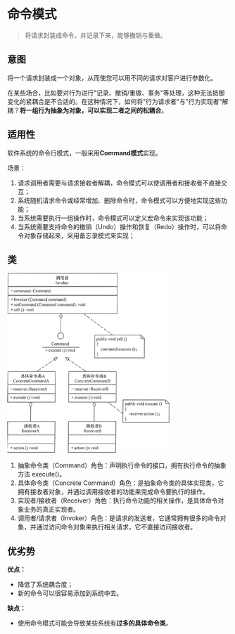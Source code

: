 # 命令模式

> 将请求封装成命令，并记录下来，能够撤销与重做。

## 意图

将一个请求封装成一个对象，从而使您可以用不同的请求对客户进行参数化。

在某些场合，比如要对行为进行"记录、撤销/重做、事务"等处理，这种无法抵御变化的紧耦合是不合适的。在这种情况下，如何将"行为请求者"与"行为实现者"解耦？**将一组行为抽象为对象，可以实现二者之间的松耦合**。

## 适用性

软件系统的命令行模式，一般采用**Command模式**实现。

场景：

1. 请求调用者需要与请求接收者解耦，命令模式可以使调用者和接收者不直接交互；
2. 系统随机请求命令或经常增加、删除命令时，命令模式可以方便地实现这些功能；
3. 当系统需要执行一组操作时，命令模式可以定义宏命令来实现该功能；
4. 当系统需要支持命令的撤销（Undo）操作和恢复（Redo）操作时，可以将命令对象存储起来，采用备忘录模式来实现；



## 类

<img src=".pics/command/command.png" alt="命令模式的结构图" style="zoom:67%;" />

1. 抽象命令类（Command）角色：声明执行命令的接口，拥有执行命令的抽象方法 execute()。
2. 具体命令类（Concrete Command）角色：是抽象命令类的具体实现类，它拥有接收者对象，并通过调用接收者的功能来完成命令要执行的操作。
3. 实现者/接收者（Receiver）角色：执行命令功能的相关操作，是具体命令对象业务的真正实现者。
4. 调用者/请求者（Invoker）角色：是请求的发送者，它通常拥有很多的命令对象，并通过访问命令对象来执行相关请求，它不直接访问接收者。

## 优劣势

**优点：** 

- 降低了系统耦合度；
- 新的命令可以很容易添加到系统中去。

**缺点：** 

- 使用命令模式可能会导致某些系统有**过多的具体命令类**。